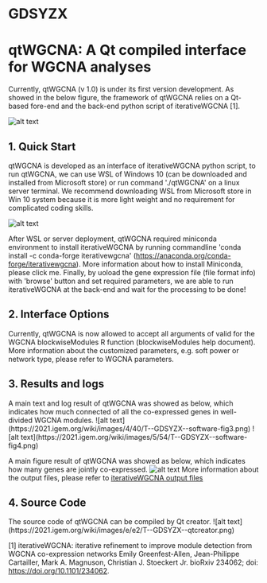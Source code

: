 # GDSYZX
<h1>qtWGCNA: A <strong>Qt</strong> compiled interface for </strong>WGCNA</strong> analyses</h1>

Currently, qtWGCNA (v 1.0) is under its first version development. As showed in the below figure, the framework of qtWGCNA relies on a Qt-based fore-end and the back-end python script of iterativeWGCNA [1].

![alt text](https://2021.igem.org/wiki/images/5/58/T--GDSYZX--qtWGCNA.png)

<h2>1. Quick Start</h2>
  qtWGCNA is developed as an interface of iterativeWGCNA python script, to run qtWGCNA, we can use WSL of Windows 10 (can be downloaded and installed from Microsoft store) or run command './qtWGCNA' on a linux server terminal. We recommend downloading WSL from Microsoft store in Win 10 system because it is more light weight and no requirement for complicated coding skills.

![alt text](https://2021.igem.org/wiki/images/4/45/T--GDSYZX--WSL.png)

  After WSL or server deployment, qtWGCNA required miniconda environment to install iterativeWGCNA by running commandline 'conda install -c conda-forge iterativewgcna' (https://anaconda.org/conda-forge/iterativewgcna). More information about how to install Miniconda, please click me.
  Finally, by uoload the gene expression file (file format info) with 'browse' button and set required parameters, we are able to run iterativeWGCNA at the back-end and wait for the processing to be done!
  
<h2>2. Interface Options</h2>
  Currently, qtWGCNA is now allowed to accept all arguments of valid for the WGCNA blockwiseModules R function (blockwiseModules help document). More information about the customized parameters, e.g. soft power or network type, please refer to WGCNA parameters.

<h2>3. Results and logs</h2>
A main text and log result of qtWGCNA was showed as below, which indicates how much connected of all the co-expressed genes in well-divided WGCNA modules.
  ![alt text](https://2021.igem.org/wiki/images/4/40/T--GDSYZX--software-fig3.png)
  ![alt text](https://2021.igem.org/wiki/images/5/54/T--GDSYZX--software-fig4.png)
  
A main figure result of qtWGCNA was showed as below, which indicates how many genes are jointly co-expressed.
  ![alt text](https://2021.igem.org/wiki/images/0/0f/T--GDSYZX--software-video-fig2.png)
  More information about the output files, please refer to <a href="https://github.com/cstoeckert/iterativeWGCNA/blob/master/README.md#output-files" target="_blank"><u>iterativeWGCNA output files</u></a>
  
 <h2>4. Source Code</h2>
  The source code of qtWGCNA can be compiled by Qt creator.
  ![alt text](https://2021.igem.org/wiki/images/e/e2/T--GDSYZX--qtcreator.png)
  

[1] iterativeWGCNA: iterative refinement to improve module detection from WGCNA co-expression networks Emily Greenfest-Allen, Jean-Philippe Cartailler, Mark A. Magnuson, Christian J. Stoeckert Jr. bioRxiv 234062; doi: https://doi.org/10.1101/234062.
